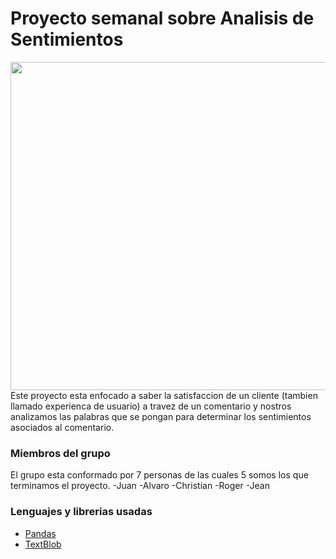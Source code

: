 # Proyecto semanal sobre Analisis de Sentimientos
<img src="https://miro.medium.com/max/722/0*ga5rNPmVYBsCm-lz." width="525"/>
Este proyecto esta enfocado a saber la satisfaccion de un cliente (tambien llamado experienca de usuario) a travez de un comentario y nostros analizamos las palabras que se pongan para determinar los sentimientos asociados al comentario.

###  Miembros del grupo
El grupo esta conformado por 7 personas de las cuales 5 somos los que terminamos el proyecto.
-Juan
-Alvaro
-Christian
-Roger
-Jean


###  Lenguajes y librerias usadas
- [Pandas](https://www.learnpython.org/es/Pandas%20Basics)
- [TextBlob](https://textblob.readthedocs.io/en/dev/) 
